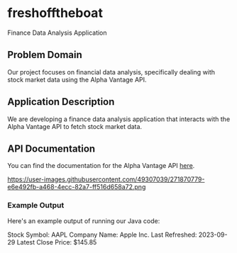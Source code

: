 # freshofftheboat

Finance Data Analysis Application

## Problem Domain
Our project focuses on financial data analysis, specifically dealing with stock market data using the Alpha Vantage API.

## Application Description
We are developing a finance data analysis application that interacts with the Alpha Vantage API to fetch stock market data.

## API Documentation
You can find the documentation for the Alpha Vantage API [here](https://www.alphavantage.co/documentation/).

https://user-images.githubusercontent.com/49307039/271870779-e6e492fb-a468-4ecc-82a7-ff516d658a72.png


### Example Output
Here's an example output of running our Java code:

Stock Symbol: AAPL
Company Name: Apple Inc.
Last Refreshed: 2023-09-29
Latest Close Price: $145.85


